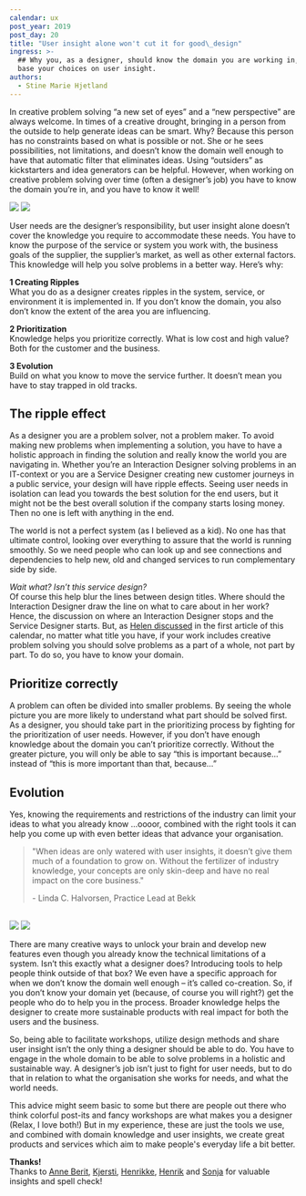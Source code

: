 ```yaml
---
calendar: ux
post_year: 2019
post_day: 20
title: "User insight alone won't cut it for good\_design"
ingress: >-
  ## Why you, as a designer, should know the domain you are working in, not just
  base your choices on user insight.
authors:
  - Stine Marie Hjetland
---
```

In creative problem solving “a new set of eyes” and a “new perspective” are always welcome. In times of a creative drought, bringing in a person from the outside to help generate ideas can be smart. Why? Because this person has no constraints based on what is possible or not. She or he sees possibilities, not limitations, and doesn’t know the domain well enough to have that automatic filter that eliminates ideas. Using “outsiders” as kickstarters and idea generators can be helpful. However, when working on creative problem solving over time (often a designer’s job) you have to know the domain you’re in, and you have to know it well! 

<img class="light-theme-image" src="https://i.ibb.co/kJM7HBG/SORTtegning-domenekunnskap.png" />
<img class="dark-theme-image" src="https://i.ibb.co/mhvYQC9/HVITtegning-domenekunnskap.png" />


User needs are the designer’s responsibility, but user insight alone doesn’t cover the knowledge you require to accommodate these needs. You have to know the purpose of the service or system you work with, the business goals of the supplier, the supplier’s market, as well as other external factors. This knowledge will help you solve problems in a better way. Here’s why:

**1 Creating Ripples**\
What you do as a designer creates ripples in the system, service, or environment it is implemented in. If you don’t know the domain, you also don’t know the extent of the area you are influencing.

**2 Prioritization**\
Knowledge helps you prioritize correctly. What is low cost and high value? Both for the customer and the business.

**3 Evolution**\
Build on what you know to move the service further. It doesn’t mean you have to stay trapped in old tracks. 

## The ripple effect

As a designer you are a problem solver, not a problem maker. To avoid making new problems when implementing a solution, you have to have a holistic approach in finding the solution and really know the world you are navigating in. Whether you’re an Interaction Designer solving problems in an IT-context or you are a Service Designer creating new customer journeys in a public service, your design will have ripple effects. Seeing user needs in isolation can lead you towards the best solution for the end users, but it might not be the best overall solution if the company starts losing money. Then no one is left with anything in the end. 

The world is not a perfect system (as I believed as a kid). No one has that ultimate control, looking over everything to assure that the world is running smoothly. So we need people who can look up and see connections and dependencies to help new, old and changed services to run complementary side by side.

_Wait what? Isn’t this service design?_\
Of course this help blur the lines between design titles. Where should the Interaction Designer draw the line on what to care about in her work? Hence, the discussion on where an Interaction Designer stops and the Service Designer starts. But, as [Helen discussed](https://ux.christmas/2019/1) in the first article of this calendar, no matter what title you have, if your work includes creative problem solving you should solve problems as a part of a whole, not part by part. To do so, you have to know your domain.

## Prioritize correctly

A problem can often be divided into smaller problems. By seeing the whole picture you are more likely to understand what part should be solved first. As a designer, you should take part in the prioritizing process by fighting for the prioritization of user needs. However, if you don’t have enough knowledge about the domain you can’t prioritize correctly. Without the greater picture, you will only be able to say “this is important because...” instead of “this is more important than that, because…” 

## Evolution

Yes, knowing the requirements and restrictions of the industry can limit your ideas to what you already know ...oooor, combined with the right tools it can help you come up with even better ideas that advance your organisation.
<br />
> "When ideas are only watered with user insights, it doesn’t give them much of a foundation to grow on. Without the fertilizer of industry knowledge, your concepts are only skin-deep and have no real impact on the core business." 
>
> \- Linda C. Halvorsen, Practice Lead at Bekk
<br />

<img class="light-theme-image" src="https://i.ibb.co/z7qv05Q/SORTwater-Insight.png" />
<img class="dark-theme-image" src="https://i.ibb.co/qRr7CZ7/HVITwater-Insight.png" />

There are many creative ways to unlock your brain and develop new features even though you already know the technical limitations of a system. Isn’t this exactly what a designer does? Introducing tools to help people think outside of that box? We even have a specific approach for when we don’t know the domain well enough – it’s called co-creation. So, if you don’t know your domain yet (because, of course you will right?) get the people who do to help you in the process. Broader knowledge helps the designer to create more sustainable products with real impact for both the users and the business.  

So, being able to facilitate workshops, utilize design methods and share user insight isn’t the only thing a designer should be able to do. You have to engage in the whole domain to be able to solve problems in a holistic and sustainable way. A designer’s job isn’t just to fight for user needs, but to do that in relation to what the organisation she works for needs, and what the world needs. 

This advice might seem basic to some but there are people out there who think colorful post-its and fancy workshops are what makes you a designer (Relax, I love both!) But in my experience, these are just the tools we use, and combined with domain knowledge and user insights, we create great products and services which aim to make people's everyday life a bit better.

**Thanks!**\
Thanks to [Anne Berit](https://medium.com/@anneberitbjering), [Kjersti](https://medium.com/@kjerstibarstadstrand), [Henrikke](https://medium.com/@henrikke.haugan), [Henrik](henrik.sivertsgard@bekk.no) and [Sonja](https://uxdesign.cc/@kaeuph) for valuable insights and spell check!
